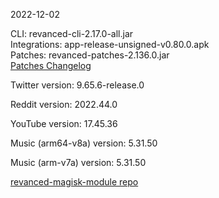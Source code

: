 2022-12-02
  
CLI: revanced-cli-2.17.0-all.jar  
Integrations: app-release-unsigned-v0.80.0.apk  
Patches: revanced-patches-2.136.0.jar  
[Patches Changelog](https://github.com/revanced/revanced-patches/releases/tag/v2.136.0)  

Twitter version: 9.65.6-release.0  

Reddit version: 2022.44.0  

YouTube version: 17.45.36  

Music (arm64-v8a) version: 5.31.50  

Music (arm-v7a) version: 5.31.50  

[revanced-magisk-module repo](https://github.com/j-hc/revanced-magisk-module)
